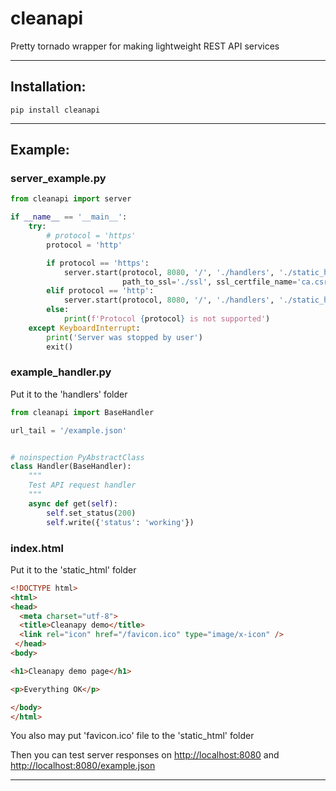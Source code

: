 # cleanapi
Pretty tornado wrapper for making lightweight REST API services

____
## Installation:
```
pip install cleanapi
```
____
## Example:

### server_example.py
```python
from cleanapi import server

if __name__ == '__main__':
    try:
        # protocol = 'https'
        protocol = 'http'

        if protocol == 'https':
            server.start(protocol, 8080, '/', './handlers', './static_html',
                         path_to_ssl='./ssl', ssl_certfile_name='ca.csr', ssl_keyfile_name='ca.key')
        elif protocol == 'http':
            server.start(protocol, 8080, '/', './handlers', './static_html')
        else:
            print(f'Protocol {protocol} is not supported')
    except KeyboardInterrupt:
        print('Server was stopped by user')
        exit()
```

### example_handler.py
Put it to the 'handlers' folder
```python
from cleanapi import BaseHandler

url_tail = '/example.json'


# noinspection PyAbstractClass
class Handler(BaseHandler):
    """
    Test API request handler
    """
    async def get(self):
        self.set_status(200)
        self.write({'status': 'working'})
```

### index.html
Put it to the 'static_html' folder
```html
<!DOCTYPE html>
<html>
<head>
  <meta charset="utf-8">
  <title>Cleanapy demo</title>
  <link rel="icon" href="/favicon.ico" type="image/x-icon" />
 </head>
<body>

<h1>Cleanapy demo page</h1>

<p>Everything OK</p>

</body>
</html>
```
You also may put 'favicon.ico' file to the 'static_html' folder

Then you can test server responses on [http://localhost:8080](http://localhost:8080) and [http://localhost:8080/example.json](http://localhost:8080/example.json)
____
